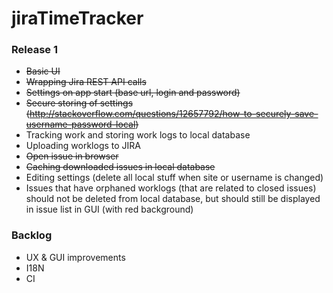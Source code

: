 # jiraTimeTracker

### Release 1

* ~~Basic UI~~
* ~~Wrapping Jira REST API calls~~
* ~~Settings on app start (base url, login and password)~~
* ~~Secure storing of settings (http://stackoverflow.com/questions/12657792/how-to-securely-save-username-password-local)~~
* Tracking work and storing work logs to local database
* Uploading worklogs to JIRA
*  ~~Open issue in browser~~
* ~~Caching downloaded issues in local database~~
* Editing settings (delete all local stuff when site or username is changed)
* Issues that have orphaned worklogs (that are related to closed issues) should not be deleted from local database, but should still be displayed in issue list in GUI (with red background)

### Backlog

* UX & GUI improvements
* I18N
* CI
